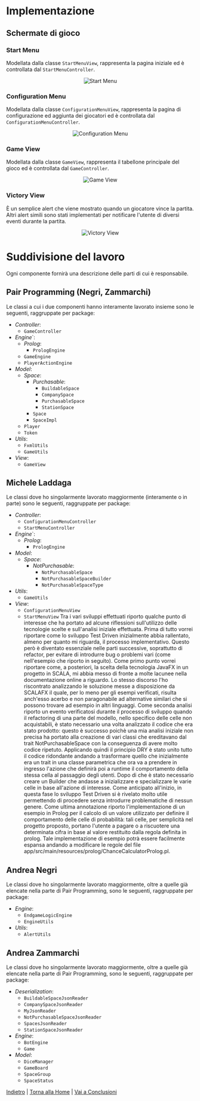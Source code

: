 # Implementazione

## Schermate di gioco
### Start Menu
Modellata dalla classe `StartMenuView`, rappresenta la pagina iniziale ed è controllata dal `StartMenuController`.
<p align="center">   <img src="../images/StartMenu.png" alt="Start Menu"/> </p>

### Configuration Menu
Modellata dalla classe `ConfigurationMenuView`, rappresenta la pagina di configurazione ed aggiunta dei giocatori ed è controllata dal `ConfigurationMenuController`.
<p align="center">   <img src="../images/ConfigurationMenu.png" alt="Configuration Menu"/> </p>

### Game View
Modellata dalla classe `GameView`, rappresenta il tabellone principale del gioco  ed è controllata dal `GameController`.
<p align="center">   <img src="../images/GameView.png" alt="Game View"/> </p>

### Victory View
È un semplice alert che viene mostrato quando un giocatore vince la partita. Altri alert simili sono stati implementati per notificare l'utente di diversi eventi durante la partita.
<p align="center">   <img src="../images/VictoryView.png" alt="Victory View"/> </p>

# Suddivisione del lavoro
Ogni componente fornirà una descrizione delle parti di cui è responsabile.

## Pair Programming (Negri, Zammarchi)  
Le classi a cui i due componenti hanno interamente lavorato insieme sono le seguenti, raggruppate per package:
- *Controller*:
  - `GameController`
- *Engine*`:
  - *Prolog*:
    - `PrologEngine`
  - `GameEngine`
  - `PlayerActionEngine`
- *Model*:
  - *Space*:
    - *Purchasable*:
        - `BuildableSpace`
        - `CompanySpace`
        - `PurchasableSpace`
        - `StationSpace`
    - `Space`
    - `SpaceImpl`
  - `Player`
  - `Token`
- *Utils*:
  - `FxmlUtils`
  - `GameUtils`
- *View*:
  - `GameView`

## Michele Laddaga
Le classi dove ho singolarmente lavorato maggiormente (interamente o in parte) sono le seguenti, raggruppate per package:
- *Controller*:
  - `ConfigurationMenuController`
  - `StartMenuController`
- *Engine*`:
  - *Prolog*:
    - `PrologEngine`
- *Model*:
  - *Space*:
    - *NotPurchasable*:
      - `NotPurchasableSpace`
      - `NotPurchasableSpaceBuilder`
      - `NotPurchasableSpaceType`
- *Utils*:
  - `GameUtils`
- *View*:
  - `ConfigurationMenuView`
  - `StartMenuView`
Tra i vari sviluppi effettuati riporto qualche punto di interesse che ha portato ad alcune riflessioni sull'utilizzo delle tecnologie scelte e sull'analisi iniziale effettuata.
Prima di tutto vorrei riportare come lo sviluppo Test Driven inizialmente abbia rallentato, almeno per quanto mi riguarda, il processo implementativo. Questo però è diventato essenziale nelle parti successive, soprattutto di refactor, per evitare di introdurre bug o problemi vari (come nell'esempio che riporto in seguito).
Come primo punto vorrei riportare come, a posteriori, la scelta della tecnologia JavaFX in un progetto in SCALA, mi abbia messo di fronte a molte lacunee nella documentazione online a riguardo. Lo stesso discorso l'ho riscontrato analizzando le soluzione messe a disposizione da SCALAFX il quale, per lo meno per gli esempi verificati, risulta anch'esso acerbo e non paragonabile ad alternative similari che si possono trovare ad esempio in altri linguaggi.
Come seconda analisi riporto un evento verificatosi durante il processo di sviluppo quando il refactoring di una parte del modello, nello specifico delle celle non acquistabili, è stato necessario una volta analizzato il codice che era stato prodotto: questo è successo poichè una mia analisi iniziale non precisa ha portato alla creazione di vari classi che ereditavano dal trait NotPurchasableSpace con la conseguenza di avere molto codice ripetuto.
Applicando quindi il principio DRY è stato unito tutto il codice ridondante andando a trasformare quello che inizialmente era un trait in una classe parametrica che ora va a prendere in ingresso l'azione che definirà poi a runtime il comportamento della stessa cella al passaggio degli utenti. Dopo di che è stato necessario creare un Builder che andasse a inizializzare e specializzare le varie celle in base all'azione di interesse.
Come anticipato all'inizio, in questa fase lo sviluppo Test Driven si è rivelato molto utile permettendo di procedere senza introdurre problematiche di nessun genere.
Come ultima annotazione riporto l'implementazione di un esempio in Prolog per il calcolo di un valore utilizzato per definire il comportamento delle celle di probabilità: tali celle, per semplicità nel progetto proposto, portano l'utente a pagare o a riscuotere una determinata cifra in base al valore restituito dalla regola definita in prolog. Tale implementazione di esempio potrà essere facilmente espansa andando a modificare le regole del file app/src/main/resources/prolog/ChanceCalculatorProlog.pl.

## Andrea Negri
Le classi dove ho singolarmente lavorato maggiormente, oltre a quelle già elencate nella parte di Pair Programming, sono le seguenti, raggruppate per package:
- *Engine*:
  - `EndgameLogicEngine`
  - `EngineUtils`
- *Utils*:
  - `AlertUtils`


## Andrea Zammarchi
Le classi dove ho singolarmente lavorato maggiormente, oltre a quelle già elencate nella parte di Pair Programming, sono le seguenti, raggruppate per package:

- *Deserialization*:
  - `BuildableSpaceJsonReader`
  - `CompanySpaceJsonReader`
  - `MyJsonReader`
  - `NotPurchasableSpaceJsonReader`
  - `SpacesJsonReader`
  - `StationSpaceJsonReader`
- *Engine*:
  - `BotEngine`
  - `Game`
- *Model*:
  - `DiceManager`
  - `GameBoard`
  - `SpaceGroup`
  - `SpaceStatus`


[Indietro](../5-detailed-design/README.md) | [Torna alla Home](../README.md) | [Vai a Conclusioni](../7-conclusion/README.md)
